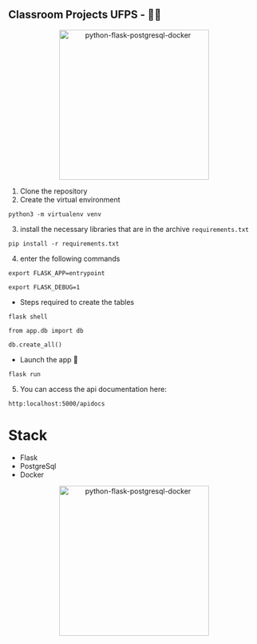 ## Classroom Projects UFPS - 🧑‍🎓

<p align="center">
  <a target="blank"><img src="https://ingsistemas.cloud.ufps.edu.co/rsc/img/logo_vertical_ingsistemas_ht180.png" width="300" alt="python-flask-postgresql-docker" /></a>
</p>

1. Clone the repository
2. Create the virtual environment 

```
python3 -m virtualenv venv
```
3. install the necessary libraries that are in the archive ```requirements.txt```

```
pip install -r requirements.txt
```

4. enter the following commands

```
export FLASK_APP=entrypoint
```

```
export FLASK_DEBUG=1
```

* Steps required to create the tables 
```
flask shell
``` 

```
from app.db import db
```

```
db.create_all()
```

* Launch the app 🚀
```
flask run
```

5. You can access the api documentation here:

```
http:localhost:5000/apidocs
```
# Stack

* Flask 
* PostgreSql 
* Docker

<p align="center">
  <a target="blank"><img src="https://mukulrathi.com/static/9340fcb15b4c44184a11848ce18fb4c8/8326d/docker-flask-postgres.png" width="300" alt="python-flask-postgresql-docker" /></a>
</p>